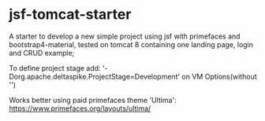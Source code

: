 # jsf-tomcat-starter
A starter to develop a new simple project using jsf with primefaces and bootstrap4-material, tested on tomcat 8 containing one landing page,
login and CRUD example;

To define project stage add: '-Dorg.apache.deltaspike.ProjectStage=Development' on VM Options(without '')

Works better using paid primefaces theme 'Ultima':
https://www.primefaces.org/layouts/ultima/
